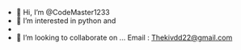 - 👋 Hi, I’m @CodeMaster1233
- 👀 I’m interested in python and 
- 
- 💞️ I’m looking to collaborate on ...
  Email : Thekivdd22@gmail.com

<!---
CodeMaster1233/CodeMaster1233 is a ✨ special ✨ repository because its `README.md` (this file) appears on your GitHub profile.
You can click the Preview link to take a look at your changes.
--->

